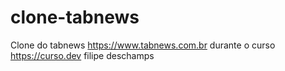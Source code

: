 # clone-tabnews
Clone do tabnews https://www.tabnews.com.br durante o curso https://curso.dev filipe deschamps
